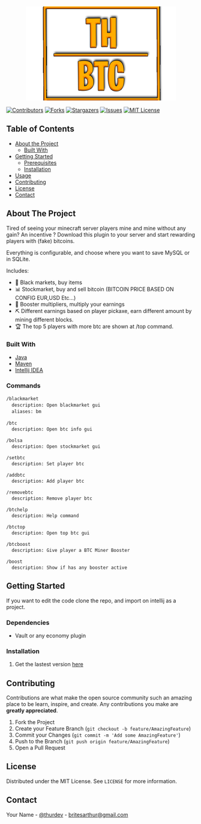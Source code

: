 
<!-- PROJECT LOGO -->
<br />
<p align="center">
  <a href="https://github.com/thurdev/TH_BTC">
    <img src="https://github.com/thurdev/TH_BTC/blob/master/project_image.png?raw=true" alt="Logo">
  </a>
</p>


[![Contributors][contributors-shield]][contributors-url]
[![Forks][forks-shield]][forks-url]
[![Stargazers][stars-shield]][stars-url]
[![Issues][issues-shield]][issues-url]
[![MIT License][license-shield]][license-url]




<!-- TABLE OF CONTENTS -->
## Table of Contents

* [About the Project](#about-the-project)
  * [Built With](#built-with)
* [Getting Started](#getting-started)
  * [Prerequisites](#prerequisites)
  * [Installation](#installation)
* [Usage](#usage)
* [Contributing](#contributing)
* [License](#license)
* [Contact](#contact)



## About The Project

Tired of seeing your minecraft server players mine and mine without any gain? An incentive ?
Download this plugin to your server and start rewarding players with (fake) bitcoins.


Everything is configurable, and choose where you want to save MySQL or in SQLite.

Includes:
* 🛒 Black markets, buy items
* 📊 Stockmarket, buy and sell bitcoin (BITCOIN PRICE BASED ON CONFIG EUR,USD Etc...)
* 🚀 Booster multipliers, multiply your earnings
* ⛏️ Different earnings based on player pickaxe, earn different amount by mining different blocks.
* 🏆 The top 5 players with more btc are shown at /top command.

### Built With
* [Java](https://www.java.com/pt-BR/download/ie_manual.jsp?locale=pt_BR)
* [Maven](https://search.maven.org)
* [Intellij IDEA](https://www.jetbrains.com/idea/)

### Commands

```bash
/blackmarket
  description: Open blackmarket gui
  aliases: bm
```
```
/btc
  description: Open btc info gui
```
```
/bolsa
  description: Open stockmarket gui
```
```
/setbtc 
  description: Set player btc
```
```
/addbtc
  description: Add player btc
```
```
/removebtc
  description: Remove player btc
```
```
/btchelp
  description: Help command
```
```
/btctop
  description: Open top btc gui
```
```
/btcboost
  description: Give player a BTC Miner Booster
```
```
/boost
  description: Show if has any booster active
```


## Getting Started

If you want to edit the code clone the repo, and import on intellij as a project.

### Dependencies

* Vault or any economy plugin

### Installation

1. Get the lastest version [here](https://example.com)

## Contributing

Contributions are what make the open source community such an amazing place to be learn, inspire, and create. Any contributions you make are **greatly appreciated**.

1. Fork the Project
2. Create your Feature Branch (`git checkout -b feature/AmazingFeature`)
3. Commit your Changes (`git commit -m 'Add some AmazingFeature'`)
4. Push to the Branch (`git push origin feature/AmazingFeature`)
5. Open a Pull Request


## License

Distributed under the MIT License. See `LICENSE` for more information.

## Contact

Your Name - [@thurdev](https://twitter.com/thurdev) - britesarthur@gmail.com

<!-- MARKDOWN LINKS & IMAGES -->
<!-- https://www.markdownguide.org/basic-syntax/#reference-style-links -->
[contributors-shield]: https://img.shields.io/github/contributors/thurdev/TH_BTC.svg?style=flat-square
[contributors-url]: https://github.com/thurdev/TH_BTC/graphs/contributors
[forks-shield]: https://img.shields.io/github/forks/thurdev/TH_BTC.svg?style=flat-square
[forks-url]: https://github.com/thurdev/TH_BTC/network/members
[stars-shield]: https://img.shields.io/github/stars/thurdev/TH_BTC.svg?style=flat-square
[stars-url]: https://github.com/thurdev/TH_BTC/stargazers
[issues-shield]: https://img.shields.io/github/issues/thurdev/TH_BTC.svg?style=flat-square
[issues-url]: https://github.com/thurdev/TH_BTC/issues
[license-shield]: https://img.shields.io/github/license/thurdev/TH_BTC.svg?style=flat-square
[license-url]: https://github.com/thurdev/TH_BTC/blob/master/LICENSE.txt
